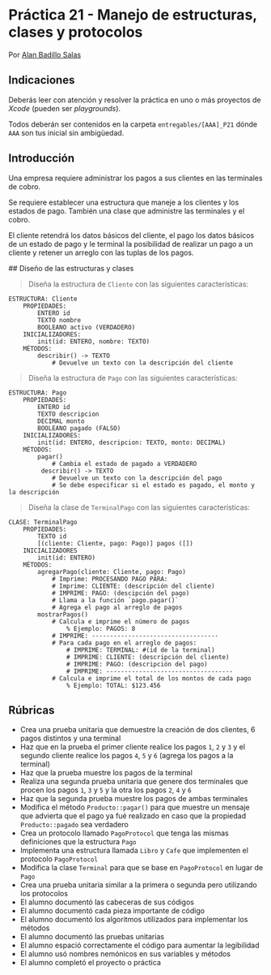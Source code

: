 # Práctica 21 - Manejo de estructuras, clases y protocolos

Por [Alan Badillo Salas](https://www.nomadacode.com)

## Indicaciones

Deberás leer con atención y resolver la práctica en uno o más proyectos de *Xcode* (pueden ser *playgrounds*).

Todos deberán ser contenidos en la carpeta `entregables/[AAA]_P21` dónde `AAA` son tus inicial sin ambigüedad.

## Introducción

Una empresa requiere administrar los pagos a sus clientes en las terminales de cobro.

Se requiere establecer una estructura que maneje a los clientes y los estados de pago. También una clase que administre las terminales y el cobro.

El cliente retendrá los datos básicos del cliente, el pago los datos básicos de un estado de pago y le terminal la posibilidad de realizar un pago a un cliente y retener un arreglo con las tuplas de los pagos.

## Diseño de las estructuras y clases

> Diseña la estructura de `Cliente` con las siguientes características:

```
ESTRUCTURA: Cliente
    PROPIEDADES:
        ENTERO id
        TEXTO nombre
        BOOLEANO activo (VERDADERO)
    INICIALIZADORES:
        init(id: ENTERO, nombre: TEXTO)
    MÉTODOS:
        describir() -> TEXTO
            # Devuelve un texto con la descripción del cliente 
```

> Diseña la estructura de `Pago` con las siguientes características:

```
ESTRUCTURA: Pago
    PROPIEDADES:
        ENTERO id
        TEXTO descripcion
        DECIMAL monto
        BOOLEANO pagado (FALSO)
    INICIALIZADORES:
        init(id: ENTERO, descripcion: TEXTO, monto: DECIMAL)
    MÉTODOS:
        pagar()
            # Cambia el estado de pagado a VERDADERO
         describir() -> TEXTO
            # Devuelve un texto con la descripción del pago
            # Se debe especificar si el estado es pagado, el monto y la descripción
```

> Diseña la clase de `TerminalPago` con las siguientes características:

```
CLASE: TerminalPago
    PROPIEDADES:
        TEXTO id
        [(cliente: Cliente, pago: Pago)] pagos ([])
    INICIALIZADORES
        init(id: ENTERO)
    MÉTODOS:
        agregarPago(cliente: Cliente, pago: Pago)
            # Imprime: PROCESANDO PAGO PARA:
            # Imprime: CLIENTE: (descripción del cliente)
            # IMPRIME: PAGO: (descipción del pago)
            # Llama a la función `pago.pagar()` 
            # Agrega el pago al arreglo de pagos
        mostrarPagos()
            # Calcula e imprime el número de pagos
                % Ejemplo: PAGOS: 8
            # IMPRIME: -----------------------------------
            # Para cada pago en el arreglo de pagos:
                # IMPRIME: TERMINAL: #(id de la terminal)
                # IMPRIME: CLIENTE: (descripción del cliente)
                # IMPRIME: PAGO: (descripción del pago)
                # IMPRIME: -----------------------------------
            # Calcula e imprime el total de los montos de cada pago
                % Ejemplo: TOTAL: $123.456
```

## Rúbricas

* Crea una prueba unitaria que demuestre la creación de dos clientes, 6 pagos distintos y una terminal
* Haz que en la prueba el primer cliente realice los pagos `1`, `2` y `3` y el segundo cliente realice los pagos `4`, `5` y `6` (agrega los pagos a la terminal)
* Haz que la prueba muestre los pagos de la terminal
* Realiza una segunda prueba unitaria que genere dos terminales que procen los pagos `1`, `3` y `5` y la otra los pagos `2`, `4` y `6`
* Haz que la segunda prueba muestre los pagos de ambas terminales
* Modifica el método `Producto::pagar()` para que muestre un mensaje que advierta que el pago ya fué realizado en caso que la propiedad `Producto::pagado` sea verdadero
* Crea un protocolo llamado `PagoProtocol` que tenga las mismas definiciones que la estructura `Pago`
* Implementa una estructura llamada `Libro` y `Cafe` que implementen el protocolo `PagoProtocol`
* Modifica la clase `Terminal` para que se base en `PagoProtocol` en lugar de `Pago`
* Crea una prueba unitaria similar a la primera o segunda pero utilizando los protocolos
* El alumno documentó las cabeceras de sus códigos
* El alumno documentó cada pieza importante de código
* El alumno documentó los algoritmos utilizados para implementar los métodos
* El alumno documentó las pruebas unitarias
* El alumno espació correctamente el código para aumentar la legibilidad
* El alumno usó nombres nemónicos en sus variables y métodos
* El alumno completó el proyecto o práctica